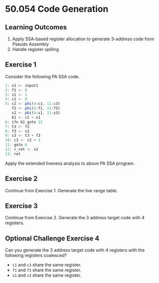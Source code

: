 # 50.054 Code Generation

## Learning Outcomes

1. Apply SSA-based register allocation to generate 3-address code from Pseudo Assembly
1. Handle register spilling



## Exercise 1 


Consider the following PA SSA code.

```js
1: x1 <- input1
2: f1 <- 0
3: s1 <- 1
4: c1 <- 0
5: c2 <- phi(4:c1, 11:c3)
   f2 <- phi(4:f1, 11:f3)
   s2 <- phi(4:s1, 11:s3)
   b1 <- c2 < x1
6: ifn b1 goto 12
7: t3 <- f2
8: f3 <- s2
9: s3 <- t3 + f3
10: c3 <- c2 + 1
11: goto 6
12: r_ret <- s2
13: ret
```

Apply the extended liveness analysis to above PA SSA program.


## Exercise 2 

Continue from Exercise 1. Generate the live range table. 



## Exercise 3

Continue from Exercise 2. Generate the 3 address target code with 4 registers.



## Optional Challenge Exercise 4 

Can you generate the 3 address target code with 4 registers with the following registers coalesced?

* `c1` and `c3` share the same register.
* `f1` and `f3` share the same register.
* `s1` and `s3` share the same register.